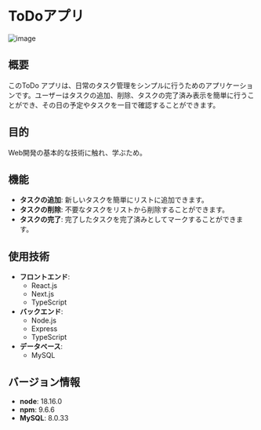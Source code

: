 # ToDoアプリ
![image](https://github.com/ImadaRyugo/ToDo-App/assets/68148435/6affbf4a-3817-4f45-9274-02b750966f83)

## 概要
このToDo アプリは、日常のタスク管理をシンプルに行うためのアプリケーションです。ユーザーはタスクの追加、削除、タスクの完了済み表示を簡単に行うことができ、その日の予定やタスクを一目で確認することができます。

## 目的
Web開発の基本的な技術に触れ、学ぶため。

## 機能
- **タスクの追加**: 新しいタスクを簡単にリストに追加できます。
- **タスクの削除**: 不要なタスクをリストから削除することができます。
- **タスクの完了**: 完了したタスクを完了済みとしてマークすることができます。

## 使用技術
- **フロントエンド**:
  - React.js
  - Next.js
  - TypeScript
- **バックエンド**:
  - Node.js
  - Express
  - TypeScript
- **データベース**:
  - MySQL

## バージョン情報
- **node**: 18.16.0
- **npm**: 9.6.6
- **MySQL**: 8.0.33
